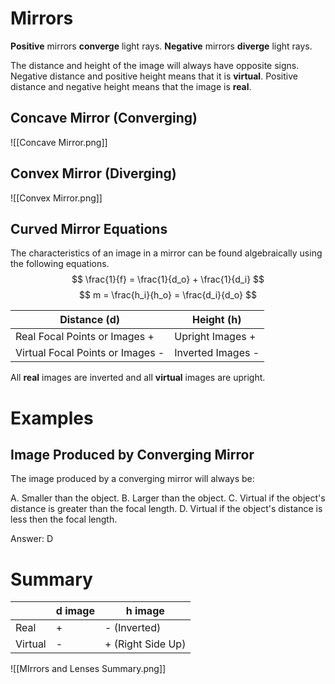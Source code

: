 # Mirrors

**Positive** mirrors **converge** light rays. **Negative** mirrors **diverge** light rays.

The distance and height of the image will always have opposite signs. Negative distance and positive height means that it is **virtual**. Positive distance and negative height means that the image is **real**.

## Concave Mirror (Converging)
![[Concave Mirror.png]]

## Convex Mirror (Diverging)
![[Convex Mirror.png]]

## Curved Mirror Equations
The characteristics of an image in a mirror can be found algebraically using the following equations.
$$ \frac{1}{f} = \frac{1}{d_o} + \frac{1}{d_i} $$
$$ m = \frac{h_i}{h_o} = \frac{d_i}{d_o} $$

| Distance (d)                     | Height (h)        |
| -------------------------------- | ----------------- |
| Real Focal Points or Images +    | Upright Images +  |
| Virtual Focal Points or Images - | Inverted Images - |

All **real** images are inverted and all **virtual** images are upright.

# Examples
## Image Produced by Converging Mirror
The image produced by a converging mirror will always be:

A. Smaller than the object.
B. Larger than the object.
C. Virtual if the object's distance is greater than the focal length.
D. Virtual if the object's distance is less then the focal length.

Answer: D

# Summary
|         | d image | h image |
| ------- | --------- | ------------------- |
| Real    | +         | - (Inverted)        |
| Virtual | -         | + (Right Side Up)   |

![[MIrrors and Lenses Summary.png]]